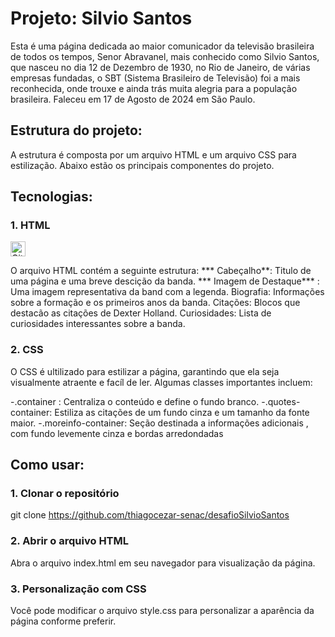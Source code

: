 # Projeto: Silvio Santos

Esta é uma página dedicada ao maior comunicador da televisão brasileira de todos os tempos, Senor Abravanel, mais conhecido como Silvio Santos, que nasceu no dia 12 de Dezembro de 1930, no Rio de Janeiro, de várias empresas fundadas, o SBT (Sistema Brasileiro de Televisão) foi a mais reconhecida, onde trouxe e ainda trás muita alegria para a população brasileira. Faleceu em 17 de Agosto de 2024 em São Paulo.

## Estrutura do projeto:

A estrutura é composta por um arquivo HTML e um arquivo CSS para estilização. Abaixo estão os principais componentes do projeto.

## Tecnologias:

### 1. HTML
<img src="https://upload.wikimedia.org/wikipedia/commons/9/91/Octicons-mark-github.svg" alt="GitHub" width="24" height="24">


O arquivo HTML contém a seguinte estrutura: *** Cabeçalho**: Titulo de uma página e uma breve descição da banda. *** Imagem de Destaque*** : Uma imagem representativa da band com a legenda. Biografia: Informações sobre a formação e os primeiros anos da banda. Citações: Blocos que destacão as citações de Dexter Holland. Curiosidades: Lista de curiosidades interessantes sobre a banda.

### 2. CSS

O CSS é ultilizado para estilizar a página, garantindo que ela seja visualmente atraente e facíl de ler. Algumas classes importantes incluem:

-.container : Centraliza o conteúdo e define o fundo branco. -.quotes-container: Estiliza as citações de um fundo cinza e um tamanho da fonte maior. -.moreinfo-container: Seção destinada a informações adicionais , com fundo levemente cinza e bordas arredondadas

## Como usar:

### 1. Clonar o repositório

git clone https://github.com/thiagocezar-senac/desafioSilvioSantos

### 2. Abrir o arquivo HTML

Abra o arquivo index.html em seu navegador para visualização da página.

### 3. Personalização com CSS

Você pode modificar o arquivo style.css para personalizar a aparência da página conforme preferir.

